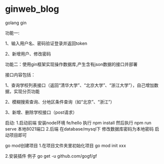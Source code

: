 # ginweb_blog
golang gin

功能一:

1、输入用户名、密码验证登录并返回token

2、新增用户、修改密码

功能二：使用gin框架实现操作数据库,产生含有json数据的接口并部署

接口内容包括：

1、查询学校列表接口（返回“清华大学”、“北京大学”、“浙江大学”），自己增加数据，实现分页功能

2、模糊搜索查询、分地区条件查询（如“北京”、“浙江”）

3、新增、删除学校接口（post请求）

启动:
1.启动前端
  安装node环境
  fe/hello 执行 npm install
  然后执行 npm run serve 
  本地8021端口
2.后端
  在database/mysql下
  修改数据库密码为本地密码
  启动项目即可

go mod创建项目
1.在项目文件夹里初始化项目
go mod init xxx

2.安装插件
例子
go get -u github.com/gogf/gf
